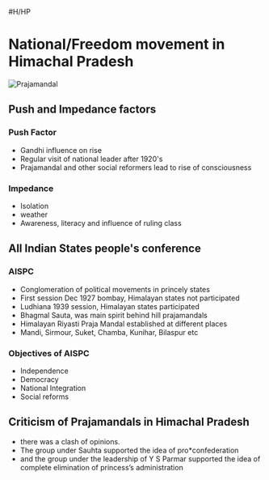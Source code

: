 #H/HP 
# National/Freedom movement in Himachal Pradesh
![Prajamandal](https://i.imgur.com/QoOQWRr.jpg)
## Push and Impedance factors
### Push Factor
* Gandhi influence on rise
* Regular visit of national leader after 1920's
* Prajamandal and other social reformers lead to rise of consciousness
### Impedance
* Isolation
* weather
* Awareness, literacy and influence of ruling class

## All Indian States people's conference
### AISPC
* Conglomeration of political movements in princely states
* First session Dec 1927 bombay, Himalayan states not participated
* Ludhiana 1939 session, Himalayan states participated
 * Bhagmal Sauta, was main spirit behind hill prajamandals
 * Himalayan Riyasti Praja Mandal established at different places
  * Mandi, Sirmour, Suket, Chamba, Kunihar, Bilaspur etc
### Objectives of AISPC
* Independence
* Democracy
* National Integration
* Social reforms

## Criticism of Prajamandals in Himachal Pradesh
* there was a clash of opinions.
* The group under Sauhta supported the idea of pro*confederation 
* and the group under the leadership of Y S Parmar supported the idea of complete elimination of princess’s administration 